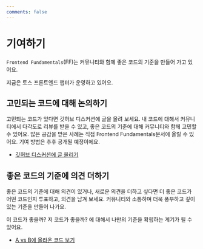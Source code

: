 ```yaml
---
comments: false
---
```

# 기여하기

`Frontend Fundamentals`(FF)는 커뮤니티와 함께 좋은 코드의 기준을 만들어 가고 있어요. 

지금은 토스 프론트엔드 챕터가 운영하고 있어요.

## 고민되는 코드에 대해 논의하기

고민되는 코드가 있다면 깃허브 디스커션에 글을 올려 보세요. 
내 코드에 대해서 커뮤니티에서 다각도로 리뷰를 받을 수 있고, 좋은 코드의 기준에 대해 커뮤니티와 함께 고민할 수 있어요. 
많은 공감을 받은 사례는 직접 Frontend Fundamentals문서에 올릴 수 있어요. 기여 방법은 추후 공개될 예정이에요.

- [깃허브 디스커션에 글 올리기](https://github.com/toss/frontend-fundamentals/discussions)

## 좋은 코드의 기준에 의견 더하기

좋은 코드의 기준에 대해 의견이 있거나, 새로운 의견을 더하고 싶다면 더 좋은 코드가 어떤 코드인지 투표하고, 의견을 남겨 보세요.
커뮤니티와 소통하며 더욱 풍부하고 깊이 있는 기준을 만들어 나가요.

이 코드가 좋을까? 저 코드가 좋을까? 에 대해서 나만의 기준을 확립하는 계기가 될 수 있어요.

- [A vs B에 올라온 코드 보기](https://github.com/toss/frontend-fundamentals/discussions/categories/a-vs-b)
